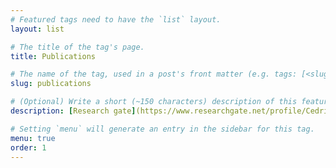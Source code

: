```yaml
---
# Featured tags need to have the `list` layout.
layout: list

# The title of the tag's page.
title: Publications

# The name of the tag, used in a post's front matter (e.g. tags: [<slug>]).
slug: publications

# (Optional) Write a short (~150 characters) description of this featured tag.
description: [Research gate](https://www.researchgate.net/profile/Cedric_Perret)

# Setting `menu` will generate an entry in the sidebar for this tag.
menu: true
order: 1
---
```





